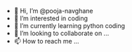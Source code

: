 - 👋 Hi, I’m @pooja-navghane
- 👀 I’m interested in coding
- 🌱 I’m currently learning python coding
- 💞️ I’m looking to collaborate on ...
- 📫 How to reach me ...

<!---
pooja-navghane/pooja-navghane is a ✨ special ✨ repository because its `README.md` (this file) appears on your GitHub profile.
You can click the Preview link to take a look at your changes.
--->
